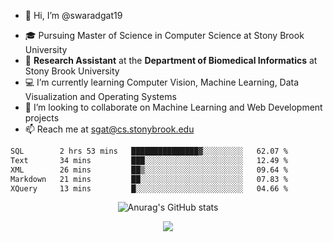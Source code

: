 - 👋 Hi, I’m @swaradgat19
<!-- - 👀 I’m interested in  -->
- 🎓 Pursuing Master of Science in Computer Science at Stony Brook University
- :microscope: **Research Assistant** at the **Department of Biomedical Informatics** at Stony Brook University 
- 💻 I’m currently learning Computer Vision, Machine Learning, Data Visualization and Operating Systems
- 💞️ I’m looking to collaborate on Machine Learning and Web Development projects 
- 📫 Reach me at sgat@cs.stonybrook.edu

<!--START_SECTION:waka-->

```txt
SQL        2 hrs 53 mins   ███████████████▓░░░░░░░░░   62.07 %
Text       34 mins         ███░░░░░░░░░░░░░░░░░░░░░░   12.49 %
XML        26 mins         ██▒░░░░░░░░░░░░░░░░░░░░░░   09.64 %
Markdown   21 mins         ██░░░░░░░░░░░░░░░░░░░░░░░   07.83 %
XQuery     13 mins         █░░░░░░░░░░░░░░░░░░░░░░░░   04.66 %
```

<!--END_SECTION:waka-->


<p align="center">
  <img src="https://github-readme-stats.vercel.app/api?username=swaradgat19&show_icons=true&theme=radical" alt="Anurag's GitHub stats">
</p>

<p align="center">
<img align="center" src="https://github.com/mayankchaudhary26/Cool-Readme-ideas/raw/master/data/multi-screen.gif" style="max-width: 100%; display: inline-block;" data-target="animated-image.originalImage">
</p>
<!---
swaradgat19/swaradgat19 is a ✨ special ✨ repository because its `README.md` (this file) appears on your GitHub profile.
You can click the Preview link to take a look at your changes.
--->
